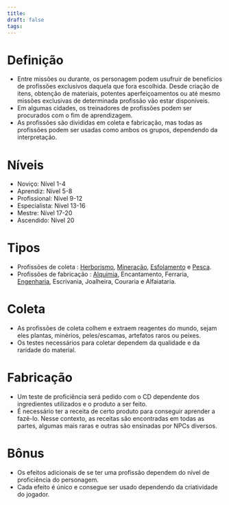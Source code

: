 ```yaml
---
title: 
draft: false
tags:
---
```

# Definição
- Entre missões ou durante, os personagem podem usufruir de benefícios de profissões exclusivos daquela que fora escolhida. Desde criação de itens, obtenção de materiais, potentes aperfeiçoamentos ou até mesmo missões exclusivas de determinada profissão vão estar disponíveis.
- Em algumas cidades, os treinadores de profissões podem ser procurados com o fim de aprendizagem.
- As profissões são divididas em coleta e fabricação, mas todas as profissões podem ser usadas como ambos os grupos, dependendo da interpretação.
# Níveis
- Noviço: Nível 1-4
- Aprendiz: Nível 5-8
- Profissional: Nível 9-12
- Especialista: Nível 13-16
- Mestre: Nível 17-20
- Ascendido: Nível 20
# Tipos
- Profissões de coleta : [Herborismo](Herborismo.md), [Mineração](Mineração.md), [Esfolamento](Esfolamento.md) e [Pesca](Pesca.md).
- Profissões de fabricação : [Alquimia](Alquimia.md), Encantamento, Ferraria, [Engenharia](Engenharia.md), Escrivania, Joalheira, Couraria e Alfaiataria.
# Coleta
- As profissões de coleta colhem e extraem reagentes do mundo, sejam eles plantas, minérios, peles/escamas, artefatos raros ou peixes.
- Os testes necessários para coletar dependem da qualidade e da raridade do material.
# Fabricação
- Um teste de proficiência será pedido com o CD dependente dos ingredientes utilizados e o produto a ser feito.
- É necessário ter a receita de certo produto para conseguir aprender a fazê-lo. Nesse contexto, as receitas são encontradas em todas as partes, algumas mais raras e outras são ensinadas por NPCs diversos.
# Bônus
- Os efeitos adicionais de se ter uma profissão dependem do nível de proficiência do personagem. 
- Cada efeito é único e consegue ser usado dependendo da criatividade do jogador.